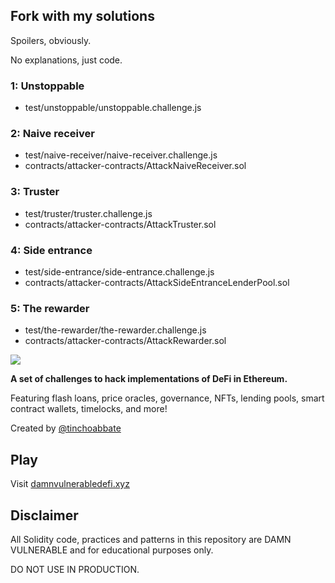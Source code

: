 ## Fork with my solutions

Spoilers, obviously.

No explanations, just code.

### 1: Unstoppable

- test/unstoppable/unstoppable.challenge.js

### 2: Naive receiver

- test/naive-receiver/naive-receiver.challenge.js
- contracts/attacker-contracts/AttackNaiveReceiver.sol

### 3: Truster

- test/truster/truster.challenge.js
- contracts/attacker-contracts/AttackTruster.sol

### 4: Side entrance

- test/side-entrance/side-entrance.challenge.js
- contracts/attacker-contracts/AttackSideEntranceLenderPool.sol

### 5: The rewarder

- test/the-rewarder/the-rewarder.challenge.js
- contracts/attacker-contracts/AttackRewarder.sol


![](cover.png)

**A set of challenges to hack implementations of DeFi in Ethereum.**

Featuring flash loans, price oracles, governance, NFTs, lending pools, smart contract wallets, timelocks, and more!

Created by [@tinchoabbate](https://twitter.com/tinchoabbate)

## Play

Visit [damnvulnerabledefi.xyz](https://damnvulnerabledefi.xyz)

## Disclaimer

All Solidity code, practices and patterns in this repository are DAMN VULNERABLE and for educational purposes only.

DO NOT USE IN PRODUCTION.
